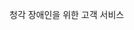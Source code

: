<Token xmlns:xlink="http://www.w3.org/1999/xlink">청각 장애인을 위한 고객 서비스</Token>

<!--HONumber=Jun16_HO4-->


